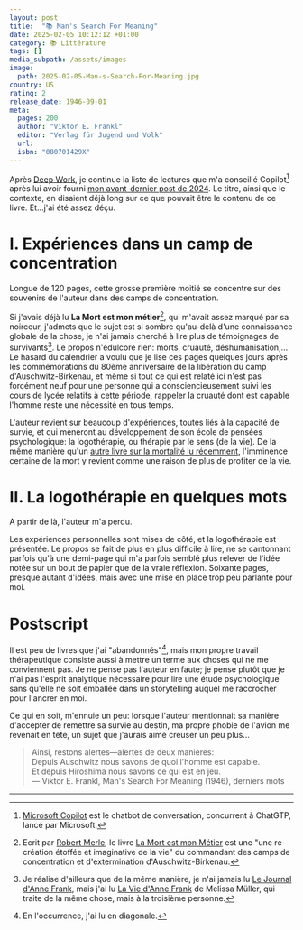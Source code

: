 ```yaml
---
layout: post
title:  "📚 Man's Search For Meaning"
date: 2025-02-05 10:12:12 +01:00
category: 📚 Littérature
tags: []
media_subpath: /assets/images
image:
  path: 2025-02-05-Man-s-Search-For-Meaning.jpg
country: US
rating: 2
release_date: 1946-09-01
meta:
  pages: 200
  author: "Viktor E. Frankl"
  editor: "Verlag für Jugend und Volk"
  url:
  isbn: "080701429X"
---
```


Après [Deep Work](/posts/deep-work/), je continue la liste de lectures que m'a conseillé Copilot[^1] après lui avoir fourni [mon avant-dernier post de 2024](/posts/be-useful-seven-tools-for-life/). Le titre, ainsi que le contexte, en disaient déjà long sur ce que pouvait être le contenu de ce livre. Et...j'ai été assez déçu.

# I. Expériences dans un camp de concentration

Longue de 120 pages, cette grosse première moitié se concentre sur des souvenirs de l'auteur dans des camps de concentration.

Si j'avais déjà lu **La Mort est mon métier**[^2], qui m'avait assez marqué par sa noirceur, j'admets que le sujet est si sombre qu'au-delà d'une connaissance globale de la chose, je n'ai jamais cherché à lire plus de témoignages de survivants[^3]. Le propos n'édulcore rien: morts, cruauté, déshumanisation,... Le hasard du calendrier a voulu que je lise ces pages quelques jours après les commémorations du 80ème anniversaire de la libération du camp d'Auschwitz-Birkenau, et même si tout ce qui est relaté ici n'est pas forcément neuf pour une personne qui a consciencieusement suivi les cours de lycée relatifs à cette période, rappeler la cruauté dont est capable l'homme reste une nécessité en tous temps.

L'auteur revient sur beaucoup d'expériences, toutes liés à la capacité de survie, et qui mèneront au développement de son école de pensées psychologique: la logothérapie, ou thérapie par le sens (de la vie). De la même manière qu'un [autre livre sur la mortalité lu récemment](/posts/when-breath-becomes-air/), l'imminence certaine de la mort y revient comme une raison de plus de profiter de la vie.

# II. La logothérapie en quelques mots

A partir de là, l'auteur m'a perdu.

Les expériences personnelles sont mises de côté, et la logothérapie est présentée. Le propos se fait de plus en plus difficile à lire, ne se cantonnant parfois qu'à une demi-page qui m'a parfois semblé plus relever de l'idée notée sur un bout de papier que de la vraie réflexion. Soixante pages, presque autant d'idées, mais avec une mise en place trop peu parlante pour moi.

# Postscript

Il est peu de livres que j'ai "abandonnés"[^4], mais mon propre travail thérapeutique consiste aussi à mettre un terme aux choses qui ne me conviennent pas. Je ne pense pas l'auteur en faute; je pense plutôt que je n'ai pas l'esprit analytique nécessaire pour lire une étude psychologique sans qu'elle ne soit emballée dans un storytelling auquel me raccrocher pour l'ancrer en moi.

Ce qui en soit, m'ennuie un peu: lorsque l'auteur mentionnait sa manière d'accepter de remettre sa survie au destin, ma propre phobie de l'avion me revenait en tête, un sujet que j'aurais aimé creuser un peu plus...

> Ainsi, restons alertes—alertes de deux manières:   
> Depuis Auschwitz nous savons de quoi l'homme est capable.   
> Et depuis Hiroshima nous savons ce qui est en jeu.   
> — Viktor E. Frankl, Man's Search For Meaning (1946), derniers mots

* * *
[^1]: [<i class="fab fa-wikipedia-w"></i> Microsoft Copilot](https://fr.wikipedia.org/wiki/Microsoft_Copilot) est le chatbot de conversation, concurrent à ChatGTP, lancé par Microsoft.
[^2]: Ecrit par [<i class="fab fa-wikipedia-w"></i> Robert Merle](https://fr.wikipedia.org/wiki/Robert_Merle), le livre [<i class="fab fa-wikipedia-w"></i> La Mort est mon Métier](https://fr.wikipedia.org/wiki/La_mort_est_mon_m%C3%A9tier) est une "une re-création étoffée et imaginative de la vie" du commandant des camps de concentration et d'extermination d'Auschwitz-Birkenau.
[^3]: Je réalise d'ailleurs que de la même manière, je n'ai jamais lu [<i class="fab fa-wikipedia-w"></i> Le Journal d'Anne Frank](https://fr.wikipedia.org/wiki/Le_Journal_d%27Anne_Frank), mais j'ai lu [<i class="fab fa-wikipedia-w"></i> La Vie d'Anne Frank](https://en.wikipedia.org/wiki/Anne_Frank:_The_Biography) de Melissa Müller, qui traite de la même chose, mais à la troisième personne.
[^4]: En l'occurrence, j'ai lu en diagonale.
